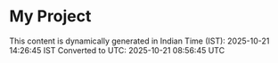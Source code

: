 # My Project

This content is dynamically generated in Indian Time (IST): 2025-10-21 14:26:45 IST
Converted to UTC: 2025-10-21 08:56:45 UTC
